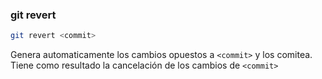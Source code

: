 ###  git revert

```bash
git revert <commit>
```

Genera automaticamente los cambios opuestos a `<commit>` y los comitea. Tiene como resultado la cancelación de los cambios de `<commit>`